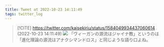 ```yaml
---
title: Tweet at 2022-10-23 14:11:49
tags: twitter_log
---
```


> [!CITE] https://twitter.com/kaisekiriu/status/1584049934437060614 (2022-10-23 14:11:49)
> ![](https://twitter.com/kaisekiriu/status/1584049934437060614)
> 「ヴィーガンの源流はジャイナ教」というのは「進化理論の源流はアナクシマンドロス」と同じような語り口よね。
